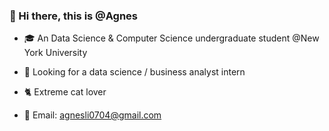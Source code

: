
### 👋 Hi there, this is @Agnes

- 🎓 An Data Science & Computer Science undergraduate student @New York University

- 💞️ Looking for a data science / business analyst intern

- 🐈 Extreme cat lover

- 🎐 Email: agnesli0704@gmail.com


